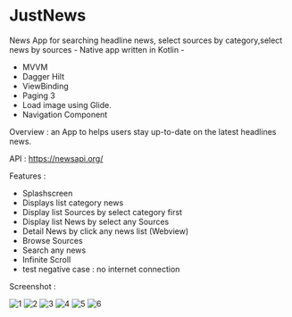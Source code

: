 # JustNews
News App for searching headline news, select sources by category,select news by sources - Native app written in Kotlin - 
- MVVM
- Dagger Hilt
- ViewBinding 
- Paging 3 
- Load image using Glide.
- Navigation Component

Overview : an App to helps users stay up-to-date on the latest headlines news.

API : https://newsapi.org/

Features :

- Splashscreen
- Displays list category news
- Display list Sources by select category first
- Display list News by select any Sources
- Detail News by click any news list (Webview)
- Browse Sources
- Search any news
- Infinite Scroll
- test negative case : no internet connection

Screenshot :

![1](https://github.com/IrvanWijayaSardam/NewsApi/blob/master/image/SplashScreen.png)
![2](https://raw.githubusercontent.com/IrvanWijayaSardam/NewsApi/master/image/Detail.png)
![3](https://raw.githubusercontent.com/IrvanWijayaSardam/NewsApi/master/image/Articles.png)
![4](https://raw.githubusercontent.com/IrvanWijayaSardam/NewsApi/master/image/InternetStatus.png)
![5](https://github.com/IrvanWijayaSardam/NewsApi/blob/master/image/SourceNews.png)
![6](https://github.com/IrvanWijayaSardam/NewsApi/blob/master/image/SourcInfo.png)